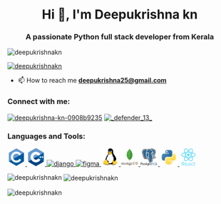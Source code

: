 <h1 align="center">Hi 👋, I'm Deepukrishna kn</h1>
<h3 align="center">A passionate Python full stack developer from Kerala</h3>

<p align="left"> <img src="https://komarev.com/ghpvc/?username=deepukrishnakn&label=Profile%20views&color=0e75b6&style=flat" alt="deepukrishnakn" /> </p>

<p align="left"> <a href="https://github.com/ryo-ma/github-profile-trophy"><img src="https://github-profile-trophy.vercel.app/?username=deepukrishnakn" alt="deepukrishnakn" /></a> </p>

- 📫 How to reach me **deepukrishna25@gmail.com**

<h3 align="left">Connect with me:</h3>
<p align="left">
<a href="https://linkedin.com/in/deepukrishna-kn-0908b9235" target="blank"><img align="center" src="https://raw.githubusercontent.com/rahuldkjain/github-profile-readme-generator/master/src/images/icons/Social/linked-in-alt.svg" alt="deepukrishna-kn-0908b9235" height="30" width="40" /></a>
<a href="https://instagram.com/_defender_13_" target="blank"><img align="center" src="https://raw.githubusercontent.com/rahuldkjain/github-profile-readme-generator/master/src/images/icons/Social/instagram.svg" alt="_defender_13_" height="30" width="40" /></a>
</p>

<h3 align="left">Languages and Tools:</h3>
<p align="left"> <a href="https://www.cprogramming.com/" target="_blank" rel="noreferrer"> <img src="https://raw.githubusercontent.com/devicons/devicon/master/icons/c/c-original.svg" alt="c" width="40" height="40"/> </a> <a href="https://www.w3schools.com/cpp/" target="_blank" rel="noreferrer"> <img src="https://raw.githubusercontent.com/devicons/devicon/master/icons/cplusplus/cplusplus-original.svg" alt="cplusplus" width="40" height="40"/> </a> <a href="https://www.djangoproject.com/" target="_blank" rel="noreferrer"> <img src="https://cdn.worldvectorlogo.com/logos/django.svg" alt="django" width="40" height="40"/> </a> <a href="https://www.figma.com/" target="_blank" rel="noreferrer"> <img src="https://www.vectorlogo.zone/logos/figma/figma-icon.svg" alt="figma" width="40" height="40"/> </a> <a href="https://www.linux.org/" target="_blank" rel="noreferrer"> <img src="https://raw.githubusercontent.com/devicons/devicon/master/icons/linux/linux-original.svg" alt="linux" width="40" height="40"/> </a> <a href="https://www.mongodb.com/" target="_blank" rel="noreferrer"> <img src="https://raw.githubusercontent.com/devicons/devicon/master/icons/mongodb/mongodb-original-wordmark.svg" alt="mongodb" width="40" height="40"/> </a> <a href="https://www.postgresql.org" target="_blank" rel="noreferrer"> <img src="https://raw.githubusercontent.com/devicons/devicon/master/icons/postgresql/postgresql-original-wordmark.svg" alt="postgresql" width="40" height="40"/> </a> <a href="https://www.python.org" target="_blank" rel="noreferrer"> <img src="https://raw.githubusercontent.com/devicons/devicon/master/icons/python/python-original.svg" alt="python" width="40" height="40"/> </a> <a href="https://reactjs.org/" target="_blank" rel="noreferrer"> <img src="https://raw.githubusercontent.com/devicons/devicon/master/icons/react/react-original-wordmark.svg" alt="react" width="40" height="40"/> </a> </p>

<p><img align="left" src="https://github-readme-stats.vercel.app/api/top-langs?username=deepukrishnakn&show_icons=true&locale=en&layout=compact" alt="deepukrishnakn" /></p>

<p>&nbsp;<img align="center" src="https://github-readme-stats.vercel.app/api?username=deepukrishnakn&show_icons=true&locale=en" alt="deepukrishnakn" /></p>

<p><img align="center" src="https://github-readme-streak-stats.herokuapp.com/?user=deepukrishnakn&" alt="deepukrishnakn" /></p>

